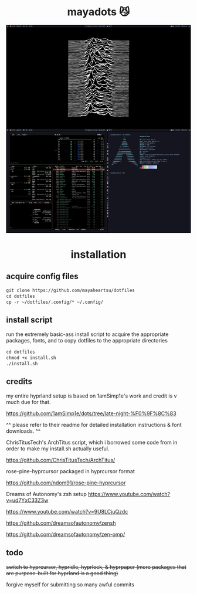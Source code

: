 <div align="center">
    <h1>mayadots 😼</h1>
</div>

<div align="center">

![](https://raw.githubusercontent.com/mayaheartsu/dotfiles/main/screenshots/screenshots.png)

</div>

<div align="center">
    <h1>installation</h1>
</div>

## acquire config files

```
git clone https://github.com/mayaheartsu/dotfiles
cd dotfiles
cp -r ~/dotfiles/.config/* ~/.config/
```

## install script
run the extremely basic-ass install script to acquire the appropriate packages, fonts, and to copy dotfiles to the appropriate directories
```
cd dotfiles
chmod +x install.sh
./install.sh
```

## credits

my entire hyprland setup is based on 1amSimp1e's work and credit is v much due for that.

https://github.com/1amSimp1e/dots/tree/late-night-%F0%9F%8C%83 

^^ please refer to their readme for detailed installation instructions & font downloads. ^^

ChrisTitusTech's ArchTitus script, which i borrowed some code from in order to make my install.sh actually useful.

https://github.com/ChrisTitusTech/ArchTitus/

rose-pine-hyprcursor packaged in hyprcursor format

https://github.com/ndom91/rose-pine-hyprcursor

Dreams of Autonomy's zsh setup
https://www.youtube.com/watch?v=ud7YxC33Z3w

https://www.youtube.com/watch?v=9U8LCjuQzdc

https://github.com/dreamsofautonomy/zensh

https://github.com/dreamsofautonomy/zen-omp/

## todo
~~switch to hyprcursor, hypridle, hyprlock, & hyprpaper (more packages that are purpose-built for hyprland is a good thing)~~

forgive myself for submitting so many awful commits
